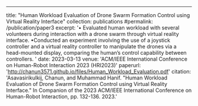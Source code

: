 ---
title: "Human Workload Evaluation of Drone Swarm Formation Control using Virtual Reality Interface"
collection: publications
#permalink: /publication/paper3
excerpt: '•	Evaluated human workload with several volunteers during interaction with a drone swarm through virtual reality interface.
•Conducted an experiment involving the use of a joystick controller and a virtual reality controller to manipulate the drones via a head-mounted display, comparing the human’s control capability between controllers.
'
date: 2023-03-13
venue: 'ACM/IEEE International Conference on Human-Robot Interaction 2023 (HRI2023)'
paperurl: 'http://chanun3571.github.io/files/Human_Workload_Evaluation.pdf'
citation: 'Asavasirikulkij, Chanun, and Muhammad Hanif. "Human Workload Evaluation of Drone Swarm Formation Control using Virtual Reality Interface." In Companion of the 2023 ACM/IEEE International Conference on Human-Robot Interaction, pp. 132-136. 2023.'
